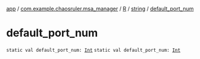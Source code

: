 [app](../../../index.md) / [com.example.chaosruler.msa_manager](../../index.md) / [R](../index.md) / [string](index.md) / [default_port_num](.)

# default_port_num

`static val default_port_num: `[`Int`](https://kotlinlang.org/api/latest/jvm/stdlib/kotlin/-int/index.html)
`static val default_port_num: `[`Int`](https://kotlinlang.org/api/latest/jvm/stdlib/kotlin/-int/index.html)